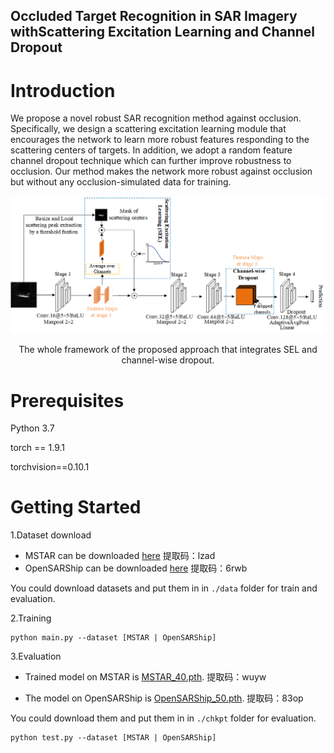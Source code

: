 ## Occluded Target Recognition in SAR Imagery withScattering Excitation Learning and Channel Dropout

# Introduction
We propose a novel robust SAR recognition method against occlusion. Specifically, 
we design a scattering excitation learning module that encourages the network to 
learn more robust features responding to the scattering centers of targets. 
In addition, we adopt a random feature channel dropout technique which can 
further improve robustness to occlusion. Our method makes the network more 
robust against occlusion but without any occlusion-simulated data for training. 

![pic](./imgs/framework.png)
<p align="center">The whole framework of the proposed approach that integrates SEL and channel-wise dropout.</p>

# Prerequisites
Python 3.7

torch == 1.9.1

torchvision==0.10.1

# Getting Started
1.Dataset download
+ MSTAR can be downloaded [here](https://pan.baidu.com/s/103kb3sg65iSY87gGqadpBA) 提取码：lzad
+ OpenSARShip can be downloaded [here](https://pan.baidu.com/s/1uvF6yYwkfxyIc6XinRpfGg) 提取码：6rwb  

You could download datasets and put them in in `./data` folder for train and evaluation.
  
2.Training

```
python main.py --dataset [MSTAR | OpenSARShip]
```

3.Evaluation

+ Trained model on MSTAR is [MSTAR_40.pth](https://pan.baidu.com/s/1UHwWEI4WI3qSQKjYgvXd5g). 提取码：wuyw

+ The model on OpenSARShip is [OpenSARShip_50.pth](https://pan.baidu.com/s/1amXFM55tmYJwJyfGY6RYQQ). 提取码：83op

You could download them and put them in in `./chkpt` folder for evaluation.

```
python test.py --dataset [MSTAR | OpenSARShip]
```
